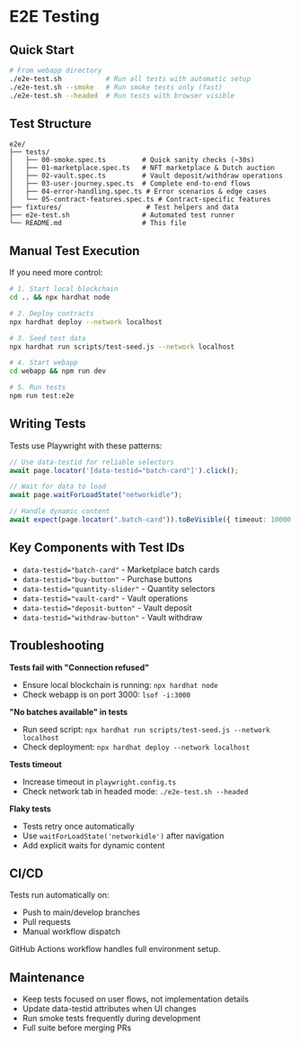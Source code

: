 # E2E Testing

## Quick Start

```bash
# From webapp directory
./e2e-test.sh           # Run all tests with automatic setup
./e2e-test.sh --smoke   # Run smoke tests only (fast)
./e2e-test.sh --headed  # Run tests with browser visible
```

## Test Structure

```
e2e/
├── tests/
│   ├── 00-smoke.spec.ts         # Quick sanity checks (~30s)
│   ├── 01-marketplace.spec.ts   # NFT marketplace & Dutch auction
│   ├── 02-vault.spec.ts         # Vault deposit/withdraw operations
│   ├── 03-user-journey.spec.ts  # Complete end-to-end flows
│   ├── 04-error-handling.spec.ts # Error scenarios & edge cases
│   └── 05-contract-features.spec.ts # Contract-specific features
├── fixtures/                     # Test helpers and data
├── e2e-test.sh                  # Automated test runner
└── README.md                    # This file
```

## Manual Test Execution

If you need more control:

```bash
# 1. Start local blockchain
cd .. && npx hardhat node

# 2. Deploy contracts
npx hardhat deploy --network localhost

# 3. Seed test data
npx hardhat run scripts/test-seed.js --network localhost

# 4. Start webapp
cd webapp && npm run dev

# 5. Run tests
npm run test:e2e
```

## Writing Tests

Tests use Playwright with these patterns:

```typescript
// Use data-testid for reliable selectors
await page.locator('[data-testid="batch-card"]').click();

// Wait for data to load
await page.waitForLoadState("networkidle");

// Handle dynamic content
await expect(page.locator(".batch-card")).toBeVisible({ timeout: 10000 });
```

## Key Components with Test IDs

- `data-testid="batch-card"` - Marketplace batch cards
- `data-testid="buy-button"` - Purchase buttons
- `data-testid="quantity-slider"` - Quantity selectors
- `data-testid="vault-card"` - Vault operations
- `data-testid="deposit-button"` - Vault deposit
- `data-testid="withdraw-button"` - Vault withdraw

## Troubleshooting

**Tests fail with "Connection refused"**

- Ensure local blockchain is running: `npx hardhat node`
- Check webapp is on port 3000: `lsof -i:3000`

**"No batches available" in tests**

- Run seed script: `npx hardhat run scripts/test-seed.js --network localhost`
- Check deployment: `npx hardhat deploy --network localhost`

**Tests timeout**

- Increase timeout in `playwright.config.ts`
- Check network tab in headed mode: `./e2e-test.sh --headed`

**Flaky tests**

- Tests retry once automatically
- Use `waitForLoadState('networkidle')` after navigation
- Add explicit waits for dynamic content

## CI/CD

Tests run automatically on:

- Push to main/develop branches
- Pull requests
- Manual workflow dispatch

GitHub Actions workflow handles full environment setup.

## Maintenance

- Keep tests focused on user flows, not implementation details
- Update data-testid attributes when UI changes
- Run smoke tests frequently during development
- Full suite before merging PRs
